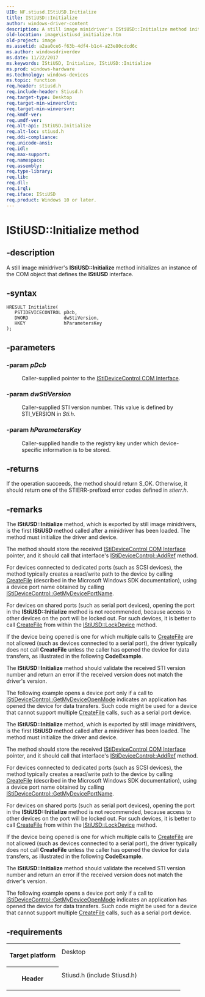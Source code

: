 ```yaml
---
UID: NF.stiusd.IStiUSD.Initialize
title: IStiUSD::Initialize
author: windows-driver-content
description: A still image minidriver's IStiUSD::Initialize method initializes an instance of the COM object that defines the IStiUSD interface.
old-location: image\istiusd_initialize.htm
old-project: image
ms.assetid: a2aa0ce6-f63b-4df4-b1c4-a23e80cdcd6c
ms.author: windowsdriverdev
ms.date: 11/22/2017
ms.keywords: IStiUSD, Initialize, IStiUSD::Initialize
ms.prod: windows-hardware
ms.technology: windows-devices
ms.topic: function
req.header: stiusd.h
req.include-header: Stiusd.h
req.target-type: Desktop
req.target-min-winverclnt: 
req.target-min-winversvr: 
req.kmdf-ver: 
req.umdf-ver: 
req.alt-api: IStiUSD.Initialize
req.alt-loc: stiusd.h
req.ddi-compliance: 
req.unicode-ansi: 
req.idl: 
req.max-support: 
req.namespace: 
req.assembly: 
req.type-library: 
req.lib: 
req.dll: 
req.irql: 
req.iface: IStiUSD
req.product: Windows 10 or later.
---
```


# IStiUSD::Initialize method



## -description
<p>A still image minidriver's <b>IStiUSD::Initialize</b> method initializes an instance of the COM object that defines the <b>IStiUSD</b> interface.</p>


## -syntax

````
HRESULT Initialize(
   PSTIDEVICECONTROL pDcb,
   DWORD             dwStiVersion,
   HKEY              hParametersKey
);
````


## -parameters
<dl>

### -param <i>pDcb</i> 

<dd>
<p>Caller-supplied pointer to the <a href="NULL">IStiDeviceControl COM Interface</a>.</p>
</dd>

### -param <i>dwStiVersion</i> 

<dd>
<p>Caller-supplied STI version number. This value is defined by STI_VERSION in <i>Sti.h</i>.</p>
</dd>

### -param <i>hParametersKey</i> 

<dd>
<p>Caller-supplied handle to the registry key under which device-specific information is to be stored.</p>
</dd>
</dl>

## -returns
<p>If the operation succeeds, the method should return S_OK. Otherwise, it should return one of the STIERR-prefixed error codes defined in <i>stierr.h</i>.</p>

## -remarks
<p>The <b>IStiUSD::Initialize</b> method, which is exported by still image minidrivers, is the first <b>IStiUSD</b> method called after a minidriver has been loaded. The method must initialize the driver and device.</p>

<p>The method should store the received <a href="NULL">IStiDeviceControl COM Interface</a> pointer, and it should call that interface's <a href="https://msdn.microsoft.com/library/windows/hardware/ff542933">IStiDeviceControl::AddRef</a> method.</p>

<p>For devices connected to dedicated ports (such as SCSI devices), the method typically creates a read/write path to the device by calling <a href="fs.createfile">CreateFile</a> (described in the Microsoft Windows SDK documentation), using a device port name obtained by calling <a href="https://msdn.microsoft.com/library/windows/hardware/ff542944">IStiDeviceControl::GetMyDevicePortName</a>.</p>

<p>For devices on shared ports (such as serial port devices), opening the port in the <b>IStiUSD::Initialize</b> method is not recommended, because access to other devices on the port will be locked out. For such devices, it is better to call <a href="fs.createfile">CreateFile</a> from within the <a href="https://msdn.microsoft.com/library/windows/hardware/ff543829">IStiUSD::LockDevice</a> method.</p>

<p> If the device being opened is one for which multiple calls to <a href="fs.createfile">CreateFile</a> are not allowed (such as devices connected to a serial port), the driver typically does not call <b>CreateFile</b> unless the caller has opened the device for data transfers, as illustrated in the following <b>CodeExample</b>.</p>

<p>The <b>IStiUSD::Initialize</b> method should validate the received STI version number and return an error if the received version does not match the driver's version.</p>

<p>The following example opens a device port only if a call to <a href="https://msdn.microsoft.com/library/windows/hardware/ff542942">IStiDeviceControl::GetMyDeviceOpenMode</a> indicates an application has opened the device for data transfers. Such code might be used for a device that cannot support multiple <a href="fs.createfile">CreateFile</a> calls, such as a serial port device.</p>

<p>The <b>IStiUSD::Initialize</b> method, which is exported by still image minidrivers, is the first <b>IStiUSD</b> method called after a minidriver has been loaded. The method must initialize the driver and device.</p>

<p>The method should store the received <a href="NULL">IStiDeviceControl COM Interface</a> pointer, and it should call that interface's <a href="https://msdn.microsoft.com/library/windows/hardware/ff542933">IStiDeviceControl::AddRef</a> method.</p>

<p>For devices connected to dedicated ports (such as SCSI devices), the method typically creates a read/write path to the device by calling <a href="fs.createfile">CreateFile</a> (described in the Microsoft Windows SDK documentation), using a device port name obtained by calling <a href="https://msdn.microsoft.com/library/windows/hardware/ff542944">IStiDeviceControl::GetMyDevicePortName</a>.</p>

<p>For devices on shared ports (such as serial port devices), opening the port in the <b>IStiUSD::Initialize</b> method is not recommended, because access to other devices on the port will be locked out. For such devices, it is better to call <a href="fs.createfile">CreateFile</a> from within the <a href="https://msdn.microsoft.com/library/windows/hardware/ff543829">IStiUSD::LockDevice</a> method.</p>

<p> If the device being opened is one for which multiple calls to <a href="fs.createfile">CreateFile</a> are not allowed (such as devices connected to a serial port), the driver typically does not call <b>CreateFile</b> unless the caller has opened the device for data transfers, as illustrated in the following <b>CodeExample</b>.</p>

<p>The <b>IStiUSD::Initialize</b> method should validate the received STI version number and return an error if the received version does not match the driver's version.</p>

<p>The following example opens a device port only if a call to <a href="https://msdn.microsoft.com/library/windows/hardware/ff542942">IStiDeviceControl::GetMyDeviceOpenMode</a> indicates an application has opened the device for data transfers. Such code might be used for a device that cannot support multiple <a href="fs.createfile">CreateFile</a> calls, such as a serial port device.</p>

## -requirements
<table>
<tr>
<th width="30%">
<p>Target platform</p>
</th>
<td width="70%">
<dl>
<dt>Desktop</dt>
</dl>
</td>
</tr>
<tr>
<th width="30%">
<p>Header</p>
</th>
<td width="70%">
<dl>
<dt>Stiusd.h (include Stiusd.h)</dt>
</dl>
</td>
</tr>
</table>